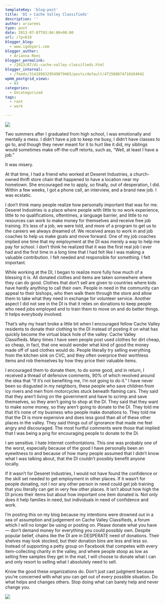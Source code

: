 ```yaml
---
templateKey: 'blog-post'
title: 'DI > Cache Valley Classifieds'
description: ''
author: ariwrees
type: post
date: 2013-07-07T03:04:00+00:00
url: /?p=618
blogger_blog:
  - www.igobyari.com
blogger_author:
  - Arianna Rees
blogger_permalink:
  - /2013/07/di-cache-valley-classifieds.html
blogger_internal:
  - /feeds/3142898329549879465/posts/default/472588874710164042
wpmm_postgrid_views:
  - 83
categories:
  - Uncategorized
tags:
  - rant
  - work

---
```

[![](https://www.igobyari.com/wp-content/uploads/2013/07/di.jpg)](https://www.igobyari.com/wp-content/uploads/2013/07/di-1.jpg)

Two summers after I graduated from high school, I was emotionally and mentally a mess. I didn’t have a job to keep me busy, I didn’t have classes to go to, and though they never meant for it to hurt like it did, my siblings would sometimes make off-the-cuff retorts, such as, “Well, at least I have a job.”

It was misery. 

At that time, I had a friend who worked at Deseret Industries, a church-owned thrift store chain that happened to have a location near my hometown. She encouraged me to apply, so finally, out of desperation, I did. Within a few weeks, I got a phone call, an interview, and a brand new job. I was ecstatic. 

I don’t think many people realize how personally important that was for me. Deseret Industries is a place where people with little to no work experience, little to no qualifications, oftentimes, a language barrier, and little to no resources can work to make money for themselves and receive free job training. It’s less of a job, we were told, and more of a program to get us to the careers we always dreamed of. We received areas to work in and job coaches to help us make goals and move forward. One of my job coaches implied one time that my employment at the DI was merely a way to help me pay for school. I don’t think he realized that it was the first real job I ever had and the first time in a long time that I had felt like I was making a valuable contribution. I felt needed and responsible for something. I felt important. 

While working at the DI, I began to realize more fully how much of a blessing it is. All donated clothes and items are taken somewhere where they can do good. Clothes that don’t sell are given to countries where kids have hardly anything to call their own. People in need in the community can appeal to their bishops, who then walk them through the store and allow them to take what they need in exchange for volunteer service. Another aspect I did not see in the DI is that it relies on donations to keep people who need jobs employed and to train them to move on and do better things. It helps everybody involved. 

That’s why my heart broke a little bit when I encouraged fellow Cache Valley residents to donate their clothing to the DI instead of posting it on what has quickly become the virtual black hole of the valley: Cache Valley Classifieds. Many times I have seen people post used clothes for dirt cheap, so cheap, in fact, that one would wonder what kind of good the money made off of said clothes would do. People literally try selling everything from the kitchen sink on CVC, and they often overprice their worthless items and rob themselves by how they price their valuable items. 

I encouraged them to donate them, to do some good, and in return, I received a thread of defensive comments, 90% of which revolved around the idea that “if it’s not benefiting me, I’m not going to do it.” I have never been so disgusted in my neighbors, these people who save children from icy rivers and men from motorcycles stuck beneath flaming cars. They said that they aren’t living on the government and have to scrimp and save themselves, so they aren’t going to shop at the DI. They said that they want to make some money, so they aren’t going to donate to the DI. They told me that it’s none of my business who people make donations to. They told me that the DI is more expensive and does less good than all of these other places in the valley. They said things out of ignorance that made me feel angry and discouraged. The most hurtful comments were those that implied that I was being a prig for encouraging people to donate to the DI. 

I am sensitive. I hate Internet confrontations. This one was probably one of the worst, especially because of the good I have personally been an eyewitness to and because of how many people assumed that I didn’t know what I was talking about, that the DI couldn’t possibly benefit anyone locally. 

If it wasn’t for Deseret Industries, I would not have found the confidence or the skill set needed to get employment in other places. If it wasn’t for people donating, not I nor any other person in need could get job training that you literally can get in very few other places. It isn’t about how high the DI prices their items but about how important one item donated is. Not only does it help families in need, but individuals in need of confidence and work. 

I’m posting this on my blog because my intentions were drowned out in a sea of assumption and judgement on Cache Valley Classifieds, a forum which I will no longer be using or posting on. Please donate what you have — don’t demand money for everything you could possibly own. Despite popular belief, chains like the DI are in DESPERATE need of donations. Their shelves may look stocked, but their donation bins are less and less so. Instead of supporting a petty group on Facebook that competes with every item-collecting charity in the valley, and where people stoop as low as selling free samples they get in the mail, I will choose to donate what I can and only resort to selling what I absolutely need to sell.

Know the good these organizations do. Don’t just cast judgment because you’re concerned with what you can get out of every possible situation. Do what helps and changes others. Stop doing what can barely help and never change you.

[![](https://www.igobyari.com/wp-content/uploads/2013/07/Christimage.jpg)](https://www.igobyari.com/wp-content/uploads/2013/07/Christimage-1.jpg)